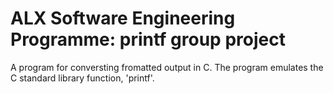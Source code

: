 # ALX Software Engineering Programme: printf group project

A program for conversting fromatted output in C. The program emulates the C standard library function, 'printf'.
